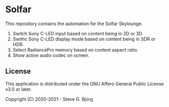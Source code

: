 # Solfar

This repository contains the automation for the Solfar Skylounge.

1. Switch Sony C-LED input based on content being in 2D or 3D.
1. Swithc Sony C-LED display mode based on content being in SDR or HDR.
1. Select RadiancePro memory based on content aspect ratio.
1. Show active audio codec on screen.

## License

This application is distributed under the GNU Affero General Public License v3.0 or later.

Copyright (C) 2020-2021 - Steve G. Bjorg